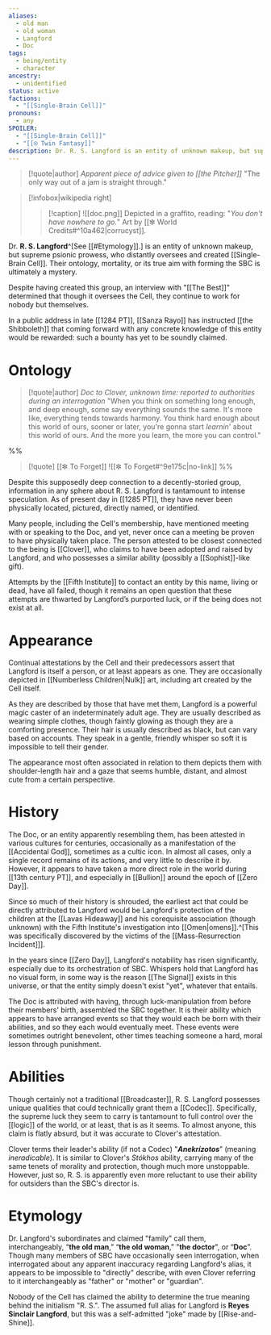 ```yaml
---
aliases:
  - old man
  - old woman
  - Langford
  - Doc
tags:
  - being/entity
  - character
ancestry:
  - unidentified
status: active
factions:
  - "[[Single-Brain Cell]]"
pronouns:
  - any
SPOILER:
  - "[[Single-Brain Cell]]"
  - "[[⍟ Twin Fantasy]]"
description: Dr. R. S. Langford is an entity of unknown makeup, but supreme psionic prowess, who distantly oversees and created Single-Brain Cell.
---
```

>[!quote|author] *Apparent piece of advice given to [[the Pitcher]]*
>"The only way out of a jam is straight through."

>[!infobox|wikipedia right]
>>[!caption]
>>![[doc.png]]
>>Depicted in a graffito, reading: "*You don't have nowhere to go.*" Art by [[✼ World Credits#^10a462|corrucyst]].

Dr. **R. S. Langford**^[See [[#Etymology]].] is an entity of unknown makeup, but supreme psionic prowess, who distantly oversees and created [[Single-Brain Cell]]. Their ontology, mortality, or its true aim with forming the SBC is ultimately a mystery.  

Despite having created this group, an interview with "[[The Best]]" determined that though it oversees the Cell, they continue to work for nobody but themselves.

In a public address in late [[1284 PT]], [[Sanza Rayo]] has instructed [[the Shibboleth]] that coming forward with any concrete knowledge of this entity would be rewarded: such a bounty has yet to be soundly claimed.
# Ontology
>[!quote|author] *Doc to Clover, unknown time: reported to authorities during an interrogation*
>"When you think on something long enough, and deep enough, some say everything sounds the same. It's more like, everything tends towards harmony. You think hard enough about this world of ours, sooner or later, you're gonna start *learnin*' about this world of ours. And the more you learn, the more you can control."

%%
>[!quote] [[✼ To Forget]]
>![[✼ To Forget#^9e175c|no-link]]
%%

Despite this supposedly deep connection to a decently-storied group, information in any sphere about R. S. Langford is tantamount to intense speculation. As of present day in [[1285 PT]], they have never been physically located, pictured, directly named, or identified. 

Many people, including the Cell's membership, have mentioned meeting with or speaking to the Doc, and yet, never once can a meeting be proven to have physically taken place. The person attested to be closest connected to the being is [[Clover]], who claims to have been adopted and raised by Langford, and who possesses a similar ability (possibly a [[Sophist]]-like gift). 

Attempts by the [[Fifth Institute]] to contact an entity by this name, living or dead, have all failed, though it remains an open question that these attempts are thwarted by Langford’s purported luck, or if the being does not exist at all.

# Appearance
Continual attestations by the Cell and their predecessors assert that Langford is itself a person, or at least appears as one. They are occasionally depicted in [[Numberless Children|Nulk]] art, including art created by the Cell itself.

As they are described by those that have met them, Langford is a powerful magic caster of an indeterminately adult age. They are usually described as wearing simple clothes, though faintly glowing as though they are a comforting presence. Their hair is usually described as black, but can vary based on accounts. They speak in a gentle, friendly whisper so soft it is impossible to tell their gender. 

The appearance most often associated in relation to them depicts them with shoulder-length hair and a gaze that seems humble, distant, and almost cute from a certain perspective.

# History
The Doc, or an entity apparently resembling them, has been attested in various cultures for centuries, occasionally as a manifestation of the [[Accidental God]], sometimes as a cultic icon. In almost all cases, only a single record remains of its actions, and very little to describe it by. However, it appears to have taken a more direct role in the world during [[13th century PT]], and especially in [[Bullion]] around the epoch of [[Zero Day]].

Since so much of their history is shrouded, the earliest act that could be directly attributed to Langford would be Langford's protection of the children at the [[Lavas Hideaway]] and his corequisite association (though unknown) with the Fifth Institute's investigation into [[Omen|omens]].^[This was specifically discovered by the victims of the [[Mass-Resurrection Incident]]].

In the years since [[Zero Day]], Langford's notability has risen significantly, especially due to its orchestration of SBC.  Whispers hold that Langford has no visual form, in some way is the reason [[The Signal]] exists in this universe, or that the entity simply doesn't exist "yet", whatever that entails. 

The Doc is attributed with having, through luck-manipulation from before their members' birth, assembled the SBC together. It is their ability which appears to have arranged events so that they would each be born with their abilities, and so they each would eventually meet. These events were sometimes outright benevolent, other times teaching someone a hard, moral lesson through punishment. 



# Abilities

Though certainly not a traditional [[Broadcaster]], R. S. Langford possesses unique qualities that could technically grant them a [[Codec]]. Specifically, the supreme luck they seem to carry is tantamount to full control over the [[logic]] of the world, or at least, that is as it seems. To almost anyone, this claim is flatly absurd, but it was accurate to Clover's attestation.

Clover terms their leader's ability (if not a Codec) "***Anekrízotos***” (meaning *ineradicable*). It is similar to Clover's *Stókhos* ability, carrying many of the same tenets of morality and protection, though much more unstoppable. However, just so, R. S. is apparently even more reluctant to use their ability for outsiders than the SBC's director is.



# Etymology
Dr. Langford's subordinates and claimed "family" call them, interchangeably, “**the old man**,” “**the old woman**,” "**the doctor**", or “**Doc**”. Though many members of SBC have occasionally seen interrogation, when interrogated about any apparent inaccuracy regarding Langford's alias, it appears to be impossible to "directly" describe, with even Clover referring to it interchangeably as "father" or "mother" or "guardian". 

Nobody of the Cell has claimed the ability to determine the true meaning behind the initialism "R. S.". The assumed full alias for Langford is **Reyes Sinclair Langford**, but this was a self-admitted "joke" made by [[Rise-and-Shine]].

